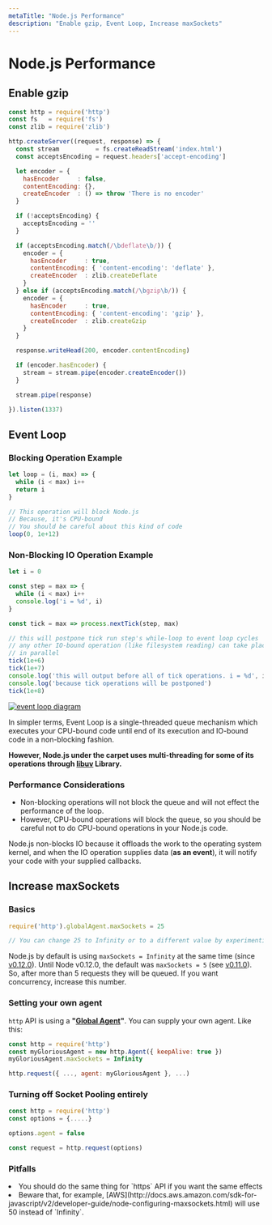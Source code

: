 ```yaml
---
metaTitle: "Node.js Performance"
description: "Enable gzip, Event Loop, Increase maxSockets"
---
```


# Node.js Performance




## Enable gzip


```js
const http = require('http')
const fs   = require('fs')
const zlib = require('zlib')

http.createServer((request, response) => {
  const stream          = fs.createReadStream('index.html')
  const acceptsEncoding = request.headers['accept-encoding']

  let encoder = {
    hasEncoder     : false,
    contentEncoding: {},
    createEncoder  : () => throw 'There is no encoder'
  }

  if (!acceptsEncoding) {
    acceptsEncoding = ''
  }

  if (acceptsEncoding.match(/\bdeflate\b/)) {
    encoder = {
      hasEncoder     : true,
      contentEncoding: { 'content-encoding': 'deflate' },
      createEncoder  : zlib.createDeflate
    }
  } else if (acceptsEncoding.match(/\bgzip\b/)) {
    encoder = {
      hasEncoder     : true,
      contentEncoding: { 'content-encoding': 'gzip' },
      createEncoder  : zlib.createGzip
    }
  }

  response.writeHead(200, encoder.contentEncoding)

  if (encoder.hasEncoder) {
    stream = stream.pipe(encoder.createEncoder())
  }

  stream.pipe(response)

}).listen(1337)

```



## Event Loop


### Blocking Operation Example

```js
let loop = (i, max) => {
  while (i < max) i++
  return i
}

// This operation will block Node.js
// Because, it's CPU-bound
// You should be careful about this kind of code
loop(0, 1e+12)

```

### Non-Blocking IO Operation Example

```js
let i = 0

const step = max => {
  while (i < max) i++
  console.log('i = %d', i)
}

const tick = max => process.nextTick(step, max)

// this will postpone tick run step's while-loop to event loop cycles
// any other IO-bound operation (like filesystem reading) can take place
// in parallel
tick(1e+6)
tick(1e+7)
console.log('this will output before all of tick operations. i = %d', i)
console.log('because tick operations will be postponed')
tick(1e+8)

```

[<img src="https://i.stack.imgur.com/mWb6l.png" alt="event loop diagram" />](https://i.stack.imgur.com/mWb6l.png)

In simpler terms, Event Loop is a single-threaded queue mechanism which executes your CPU-bound code until end of its execution and IO-bound code in a non-blocking fashion.

**However, Node.js under the carpet uses multi-threading for some of its operations through [libuv](http://libuv.org/) Library.**

### Performance Considerations

- Non-blocking operations will not block the queue and will not effect the performance of the loop.
- However, CPU-bound operations will block the queue, so you should be careful not to do CPU-bound operations in your Node.js code.

Node.js non-blocks IO because it offloads the work to the operating system kernel, and when the IO operation supplies data (**as an event**), it will notify your code with your supplied callbacks.



## Increase maxSockets


### Basics

```js
require('http').globalAgent.maxSockets = 25

// You can change 25 to Infinity or to a different value by experimenting

```

Node.js by default is using `maxSockets = Infinity` at the same time (since [v0.12.0](https://nodejs.org/dist/v0.12.0/docs/api/http.html#http_agent_maxsockets)). Until Node v0.12.0, the default was `maxSockets = 5` (see [v0.11.0](https://nodejs.org/dist/v0.11.0/docs/api/http.html#http_agent_maxsockets)). So, after more than 5 requests they will be queued. If you want concurrency, increase this number.

### Setting your own agent

`http` API is using a **"[Global Agent](https://nodejs.org/api/http.html#http_class_http_agent)"**. You can supply your own agent. Like this:

```js
const http = require('http')
const myGloriousAgent = new http.Agent({ keepAlive: true })
myGloriousAgent.maxSockets = Infinity

http.request({ ..., agent: myGloriousAgent }, ...)

```

### Turning off Socket Pooling entirely

```js
const http = require('http')
const options = {.....}

options.agent = false

const request = http.request(options)

```

### Pitfalls

<li>
You should do the same thing for `https` API if you want the same effects
</li>
<li>
Beware that, for example, [AWS](http://docs.aws.amazon.com/sdk-for-javascript/v2/developer-guide/node-configuring-maxsockets.html) will use 50 instead of `Infinity`.
</li>

